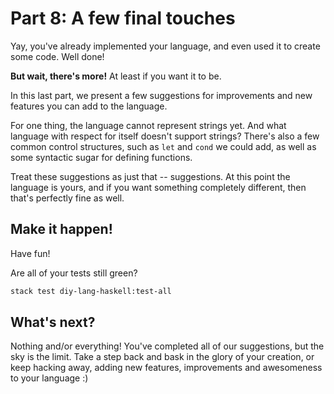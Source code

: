 # Part 8: A few final touches

Yay, you've already implemented your language, and even used it to create some code. Well done!

**But wait, there's more!** At least if you want it to be.

In this last part, we present a few suggestions for improvements and new features you can add to the language.

For one thing, the language cannot represent strings yet.
And what language with respect for itself doesn't support strings?
There's also a few common control structures, such as `let` and `cond` we could add, as well as some syntactic sugar for defining functions.

Treat these suggestions as just that -- suggestions.
At this point the language is yours, and if you want something completely different, then that's perfectly fine as well.


## Make it happen!

Have fun!

Are all of your tests still green?

```bash
stack test diy-lang-haskell:test-all
```

## What's next?

Nothing and/or everything! You've completed all of our suggestions, but the sky is the limit. Take a step back and bask in the glory of your creation, or keep hacking away, adding new features, improvements and awesomeness to your language :)
